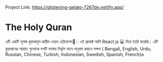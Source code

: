 Project Link: https://glistening-gelato-7267de.netlify.app/

# The Holy Quran
এটি একটি পূনাঙ্গ কুরআনুল কারীম ওয়েব এপ্লিকেশন🙂। 
এই প্রজেক্ট আমি React js 💻 দিয়ে তৈরি করেছি। 
এটি কুরআনের আয়াত গুলোকে দশটি ভাষায় নির্ভুল ভাবে অনুবাদ করতে সক্ষম
( Bengali, English, Urdu, Russian, Chinese, Turkish, Indonesian, Swedish, Spanish, French)a
